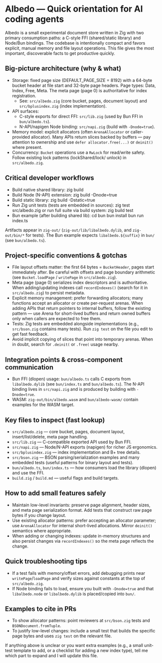 # Albedo — Quick orientation for AI coding agents

Albedo is a small experimental document store written in Zig with two primary consumption paths: a C-style FFI (shared/static library) and Node/Bun bindings. The codebase is intentionally compact and favors explicit, manual memory and file layout operations. This file gives the most important, discoverable facts to get productive quickly.

## Big-picture architecture (why & what)

- Storage: fixed page size (DEFAULT_PAGE_SIZE = 8192) with a 64-byte bucket header at file start and 32-byte page headers. Page types: Data, Index, Free, Meta. The meta page (page 0) is authoritative for index registration.
  - See: `src/albedo.zig` (core bucket, pages, document layout) and `src/bplusindex.zig` (index implementation).
- API surfaces:
  - C-style exports for direct FFI: `src/lib.zig` (used by Bun FFI in `bun/albedo.ts`).
  - N-API/napigen Node binding: `src/napi.zig` (build with `-Dnode=true`).
- Memory model: explicit allocators (often `ArenaAllocator` or caller-provided allocator). Many APIs return slices backed by buffers — pay attention to ownership and use `defer allocator.free(...)` or `deinit()` where present.
- Concurrency: `Bucket` operations use a `RwLock` for read/write safety. Follow existing lock patterns (lockShared/lock/ unlock) in `src/albedo.zig`.

## Critical developer workflows

- Build native shared library:
  zig build
- Build Node (N-API) extension:
  zig build -Dnode=true
- Build static library:
  zig build -Dstatic=true
- Run Zig unit tests (tests are embedded in sources):
  zig test src/albedo.zig
  or run full suite via build system:
  zig build test
- Bun example (after building shared lib):
  cd bun
  bun install
  bun run index.ts

Artifacts appear in `zig-out/` (`zig-out/lib/libalbedo.dylib`, and `zig-out/bin/*` for tests). The Bun example expects `libalbedo.${suffix}` in `bun/` (see `bun/albedo.ts`).

## Project-specific conventions & gotchas

- File layout offsets matter: the first 64 bytes = `BucketHeader`, pages start immediately after. Be careful with offsets and page boundary arithmetic (see `Bucket.loadPage` / `writePage` in `src/albedo.zig`).
- Meta page (page 0) serializes index descriptors and is authoritative. When adding/updating indexes call `recordIndexes()` (search for it in `src/albedo.zig`) to persist metadata.
- Explicit memory management: prefer forwarding allocators; many functions accept an allocator or create per-request arenas. When adding APIs that return pointers to internal buffers, follow the existing pattern — use Arena for short-lived buffers and return owned buffers only when callers are expected to free them.
- Tests: Zig tests are embedded alongside implementations (e.g., `src/bson.zig` contains many tests). Run `zig test` on the file you edit to get fast feedback.
- Avoid implicit copying of slices that point into temporary arenas. When in doubt, search for `.deinit(` or `.free(` usage nearby.

## Integration points & cross-component communication

- Bun FFI (dlopen) usage: `bun/albedo.ts` calls C exports from `libalbedo.dylib` (see `bun/index.ts` and `bun/albedo.ts`). The N-API binding lives in `src/napi.zig` and is produced by building with `-Dnode=true`.
- WASM: `zig-out/bin/albedo.wasm` and `bun/albedo-wasm/` contain examples for the WASM target.

## Key files to inspect (fast lookup)

- `src/albedo.zig` — core bucket, pages, document layout, insert/list/delete, meta page handling.
- `src/lib.zig` — C-compatible exported API used by Bun FFI.
- `src/napi.zig` — Node/N-API exports (napigen) for richer JS ergonomics.
- `src/bplusindex.zig` — index implementation and B+ tree details.
- `src/bson.zig` — BSON parsing/serialization examples and many embedded tests (useful patterns for binary layout and tests).
- `bun/albedo.ts`, `bun/index.ts` — how consumers load the library (dlopen) and use the FFI.
- `build.zig` / `build.md` — useful flags and build targets.

## How to add small features safely

- Maintain low-level invariants: preserve page alignment, header sizes, and meta page serialization format. Add tests that construct raw page bytes if you change layout.
- Use existing allocator patterns: prefer accepting an allocator parameter; use `ArenaAllocator` for internal short-lived allocations. Mirror `deinit()` semantics where appropriate.
- When adding or changing indexes: update in-memory structures and also persist changes via `recordIndexes()` so the meta page reflects the change.

## Quick troubleshooting tips

- If a test fails with memory/offset errors, add debugging prints near `writePage`/`loadPage` and verify sizes against constants at the top of `src/albedo.zig`.
- If Node binding fails to load, ensure you built with `-Dnode=true` and that `libalbedo.node` or `libalbedo.dylib` is placed/copied into `bun/`.

## Examples to cite in PRs

- To show allocator patterns: point reviewers at `src/bson.zig` tests and `BSONDocument.fromTuple`.
- To justify low-level changes: include a small test that builds the specific page bytes and uses `zig test` on the relevant file.

If anything above is unclear or you want extra examples (e.g., a small unit-test template to add, or a checklist for adding a new index type), tell me which part to expand and I will update this file.
